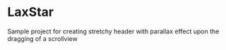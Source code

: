 # LaxStar
Sample project for creating stretchy header with parallax effect upon the dragging of a scrollview
